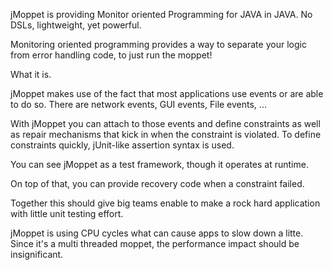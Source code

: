 jMoppet is providing Monitor oriented Programming for JAVA in JAVA. No DSLs, lightweight, yet powerful.

Monitoring oriented programming provides a way to separate your logic from error handling code, to just run the moppet!

What it is.

jMoppet makes use of the fact that most applications use events or are able to do so. There are network events, GUI events, File events, ... 

With jMoppet you can attach to those events and define constraints as well as repair mechanisms that kick in when the constraint is violated. To define constraints quickly,  jUnit-like assertion syntax is used.

You can see jMoppet as a test framework, though it operates at runtime.

On top of that, you can provide recovery code when a constraint failed.

Together this should give big teams enable to make a rock hard application with little unit testing effort.

jMoppet is using CPU cycles what can cause apps to slow down a litte. Since it's a multi threaded moppet, the performance impact should be insignificant.
